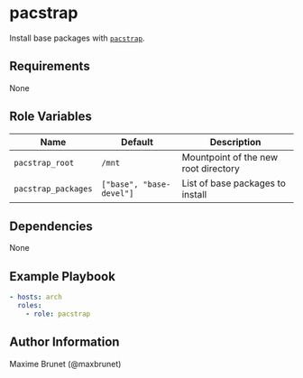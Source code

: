 # pacstrap

Install base packages with [`pacstrap`](https://git.archlinux.org/arch-install-scripts.git/tree/pacstrap.in).

## Requirements

None

## Role Variables

| Name                | Default                  | Description                          |
| ------------------- | ------------------------ | ------------------------------------ |
| `pacstrap_root`     | `/mnt`                   | Mountpoint of the new root directory |
| `pacstrap_packages` | `["base", "base-devel"]` | List of base packages to install     |

## Dependencies

None

## Example Playbook

```yaml
- hosts: arch
  roles:
    - role: pacstrap
```

## Author Information

Maxime Brunet (@maxbrunet)
